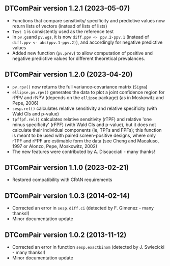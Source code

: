 ## DTComPair version 1.2.1 (2023-05-07)

- Functions that compare sensitivity/ specificity and predictive values now return lists of vectors (instead of lists of lists)
- `Test 1` is consistently used as the reference test
- In `pv.gs`and `pv.wgs`, it is now `diff.ppv <- ppv.2-ppv.1` (instead of `diff.ppv <- abs(ppv.1-ppv.2)`), and accordingly for negative predictive values
- Added new function (`pv.prev`) to allow computation of positive and negative predictive values for different theoretical prevalances.

## DTComPair version 1.2.0 (2023-04-20)

- `pv.rpv()` now returns the full variance-covariance matrix (`Sigma`)
- `ellipse.pv.rpv()` generates the data to plot a joint confidence region for rPPV and rNPV (depends on the `ellipse` package) (as in Moskowitz and Pepe, 2006)
- `sesp.rel()` calculates relative sensitivity and relative specificity (with Wald CIs and p-value)
- `tpffpf.rel()` calculates relative sensitivity (rTPF) and relative 'one minus specificity' (rFPF) (with Wald CIs and p-value), but it does not calculate their individual components (ie, TPFs and FPFs); this function is meant to be used with paired screen-positive designs, where only rTPF and rFPF are estimable form the data (see Cheng and Macaluso, 1997 or Alonzo, Pepe, Moskowitz, 2002)
- The new features were contributed by A. Discacciati - many thanks!
    
    
## DTComPair version 1.1.0 (2023-02-21)

- Restored compatibility with CRAN requirements

    
## DTComPair version 1.0.3 (2014-02-14)

- Corrected an error in `sesp.diff.ci` (detected by F. Gimenez - many thanks!)
- Minor documentation update


## DTComPair version 1.0.2 (2013-11-12)

- Corrected an error in function `sesp.exactbinom` (detected by J. Swiecicki - many thanks!)
- Minor documentation update